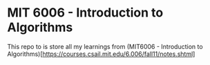 # MIT 6006 - Introduction to Algorithms
This repo to is store all my learnings from (MIT6006 - Introduction to Algorithms)[https://courses.csail.mit.edu/6.006/fall11/notes.shtml]
